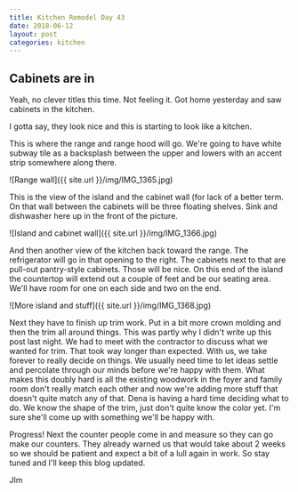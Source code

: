 ```yaml
---
title: Kitchen Remodel Day 43
date: 2018-06-12
layout: post
categories: kitchen
---
```


## Cabinets are in

Yeah, no clever titles this time. Not feeling it. Got home yesterday and saw cabinets in the kitchen. 

I gotta say, they look nice and this is starting to look like a kitchen. 

This is where the range and range hood will go. We're going to have white subway tile as a backsplash between the upper and lowers with an  accent strip somewhere along there. 

![Range wall]({{ site.url }}/img/IMG_1365.jpg)

This is the view of the island and the cabinet wall (for lack of a better term. On that wall between the cabinets will be three floating shelves. Sink and dishwasher here up in the front of the picture. 

![Island and cabinet wall]({{ site.url }}/img/IMG_1366.jpg)

And then another view of the kitchen back toward the range. The refrigerator will go in that opening to the right. The cabinets next to that are pull-out pantry-style cabinets. Those will be nice. On this end of the island the countertop will extend out a couple of feet and be our seating area. We'll have room for one on each side and two on the end. 

![More island and stuff]({{ site.url }}/img/IMG_1368.jpg)

Next they have to finish up trim work. Put in a bit more crown molding and then the trim all around things. This was partly why I didn't write up this post last night. We had to meet with the contractor to discuss what we wanted for trim. That took way longer than expected. With us, we take forever to really decide on things. We usually need time to let ideas settle and percolate through our minds before we're happy with them. What makes this doubly hard is all the existing woodwork in the foyer and family room don't really match each other and now we're adding more stuff that doesn't quite match any of that. Dena is having a hard time deciding what to do. We know the shape of the trim, just don't quite know the color yet. I'm sure she'll come up with something we'll be happy with. 

Progress! Next the counter people come in and measure so they can go make our counters. They already warned us that would take about 2 weeks so we should be patient and expect a bit of a lull again in work. So stay tuned and I'll keep this blog updated. 

JIm


